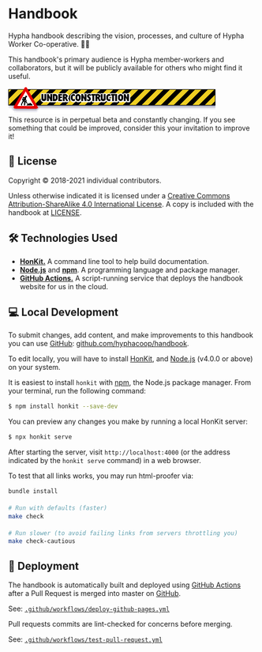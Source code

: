 # Handbook

Hypha handbook describing the vision, processes, 
and culture of Hypha Worker Co-operative. 🌿🍄

This handbook's primary audience is Hypha member-workers and collaborators, 
but it will be publicly available for others who might find it useful. 

![Old-timey web 1.0 UNDER CONSTRUCTION banner](images/under-construction.gif)<br />
This resource is in perpetual beta and constantly changing. If you see 
something that could be improved, consider this your invitation to improve it!

## 📃 License 

Copyright © 2018-2021 individual contributors. 

Unless otherwise indicated it is licensed under a 
[Creative Commons Attribution-ShareAlike 4.0 International License](https://creativecommons.org/licenses/by-sa/4.0/). 
A copy is included with the handbook at [LICENSE](./LICENSE).

## 🛠 Technologies Used

- [**HonKit.**][honkit] A command line tool to help build documentation.
- [**Node.js**][node] and [**npm**][npm]. A programming language and package 
  manager.
- [**GitHub Actions.**][gh-actions] A script-running service that deploys the
  handbook website for us in the cloud.

## 💻 Local Development

To submit changes, add content, and make improvements to this handbook you can 
use [GitHub][repo]: [github.com/hyphacoop/handbook][repo].

To edit locally, you will have to install [HonKit][honkit], and [Node.js][node] (v4.0.0 or above) on your system.

It is easiest to install `honkit` with [npm][npm], the Node.js package 
manager. From your terminal, run the following command:

```bash
$ npm install honkit --save-dev
```

You can preview any changes you make by running a local HonKit server:

```bash
$ npx honkit serve
```

After starting the server, visit `http://localhost:4000` (or the address 
indicated by the `honkit serve` command) in a web browser.

To test that all links works, you may run html-proofer via:

```bash
bundle install

# Run with defaults (faster)
make check

# Run slower (to avoid failing links from servers throttling you)
make check-cautious
```

## 🚀 Deployment

The handbook is automatically built and deployed using 
[GitHub Actions][gh-actions] after a Pull Request is merged into master on 
[GitHub][repo].

See: [`.github/workflows/deploy-github-pages.yml`](.github/workflows/deploy-github-pages.yml)

Pull requests commits are lint-checked for concerns before merging.

See: [`.github/workflows/test-pull-request.yml`](.github/workflows/test-pull-request.yml)


<!-- Links -->
[honkit]: https://github.com/honkit/honkit
[node]: https://nodejs.org/en/
[npm]: https://www.npmjs.com/
[gh-actions]: https://github.com/features/actions
[repo]: https://github.com/hyphacoop/handbook
